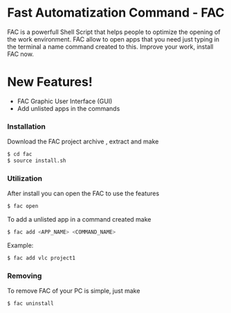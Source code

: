 # Fast Automatization Command - FAC

FAC is a powerfull Shell Script that helps people to optimize the opening of the work environment. FAC allow to open apps that you need just typing in the terminal a name command created to this. Improve your work, install FAC now.

# New Features!
  - FAC Graphic User Interface (GUI)
  - Add unlisted apps in the commands
 
### Installation
 Download the FAC project archive , extract and make

```sh
$ cd fac
$ source install.sh

```

### Utilization
After install you can open the FAC to use the features
```sh
$ fac open
```
To add a unlisted app in a command created make 

```sh
$ fac add <APP_NAME> <COMMAND_NAME>
```
Example:
```sh
$ fac add vlc project1

```
### Removing
 To remove FAC of your PC is simple, just make
```sh
$ fac uninstall
```

